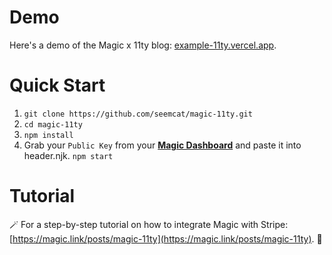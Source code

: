 
# Demo
Here's a demo of the Magic x 11ty blog: [example-11ty.vercel.app](example-11ty.vercel.app).

# Quick Start
1. `git clone https://github.com/seemcat/magic-11ty.git`
2. `cd magic-11ty`
3. `npm install`
4. Grab your `Public Key` from your [**Magic Dashboard**](https://dashboard.magic.link) and paste it into header.njk.
`npm start`

# Tutorial
🪄 For a step-by-step tutorial on how to integrate Magic with Stripe: [https://magic.link/posts/magic-11ty](https://magic.link/posts/magic-11ty). 🍰

